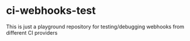 # ci-webhooks-test

This is just a playground repository for testing/debugging webhooks from different CI providers
